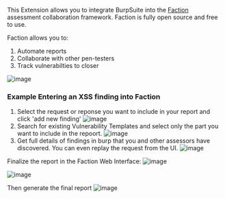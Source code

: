 This Extension allows you to integrate BurpSuite into the [Faction](https://github.com/factionsecurity/faction) assessment collaboration framework. Faction is fully open source and free to use. 

Faction allows you to:
1. Automate reports
2. Collaborate with other pen-testers
3. Track vulnerabilties to closer


![image](https://github.com/factionsecurity/Faction-Burp/assets/2343831/64dd2508-4d38-41e7-ac40-617392ecd2ff)

### Example Entering an XSS finding into Faction
1. Select the request or reponse you want to include in your report and click 'add new finding'
![image](https://github.com/factionsecurity/Faction-Burp/assets/2343831/7e39b67d-d0dd-4989-b8d6-f07e4fdc5aba)
2. Search for existing Vulnerability Templates and select only the part you want to include in the repoort.
![image](https://github.com/factionsecurity/Faction-Burp/assets/2343831/abfbac91-d271-4eec-9ebd-2cd4bd4e6e2f)
3. Get full details of findings in burp that you and other assessors have discovered. You can even replay the request from the UI. 
![image](https://github.com/factionsecurity/Faction-Burp/assets/2343831/f8b60d9d-d10d-4500-961c-cdde040337c8)

Finalize the report in the Faction Web Interface:
![image](https://github.com/factionsecurity/Faction-Burp/assets/2343831/3df957e8-004a-4ead-9c5f-d26d676b8cc2)

![image](https://github.com/factionsecurity/Faction-Burp/assets/2343831/ad840604-e918-4347-9b5c-c1da5c457d40)

Then generate the final report
![image](https://github.com/factionsecurity/Faction-Burp/assets/2343831/003fd7c9-7abe-49bb-b06c-27fb4c3ce026)






